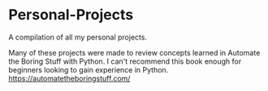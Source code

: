 # Personal-Projects
A compilation of all my personal projects. 

Many of these projects were made to review concepts learned in Automate the Boring Stuff with Python. I can't recommend this book enough for beginners looking to gain experience in Python. https://automatetheboringstuff.com/
